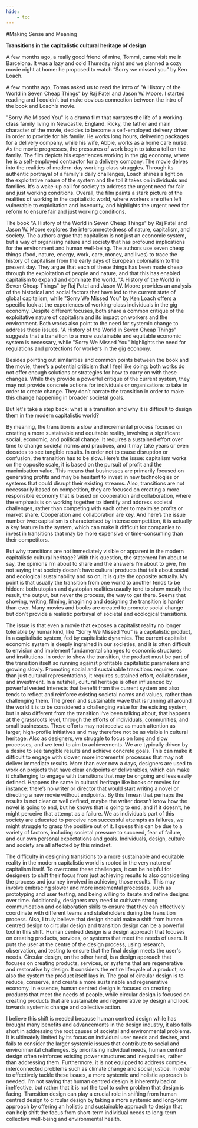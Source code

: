 ```yaml
---
hide:
    - toc
---
```




#Making Sense and Meaning


**Transitions in the capitalistic cultural heritage of design**


A few months ago, a really good friend of mine, Tommi, came visit me in Barcelona.
It was a lazy and cold Thursday night and we planned a cozy movie night at home: he proposed to watch “Sorry we missed you” by Ken Loach.

A few months ago, Tomas asked us to read the intro of "A History of the World in Seven Cheap Things" by Raj Patel and Jason W. Moore. I started reading and I couldn’t but make obvious connection between the intro of the book and Loach’s movie.

"Sorry We Missed You" is a drama film that narrates the life of a working-class family living in Newcastle, England. Ricky, the father and main character of the movie, decides to become a self-employed delivery driver in order to provide for his family. He works long hours, delivering packages for a delivery company, while his wife, Abbie, works as a home care nurse.
As the movie progresses, the pressures of work begin to take a toll on the family. The film depicts his experiences working in the gig economy, where he is a self-employed contractor for a delivery company. The movie delves into the realities of modern-day working-class struggles. Through its authentic portrayal of a family's daily challenges, Loach shines a light on the exploitative nature of the system and the toll it takes on individuals and families. It’s a wake-up call for society to address the urgent need for fair and just working conditions. Overall, the film paints a stark picture of the realities of working in the capitalistic world, where workers are often left vulnerable to exploitation and insecurity, and highlights the urgent need for reform to ensure fair and just working conditions.

The book "A History of the World in Seven Cheap Things" by Raj Patel and Jason W. Moore explores the interconnectedness of nature, capitalism, and society. The authors argue that capitalism is not just an economic system, but a way of organising nature and society that has profound implications for the environment and human well-being. The authors use seven cheap things (food, nature, energy, work, care, money, and lives) to trace the history of capitalism from the early days of European colonialism to the present day. They argue that each of these things has been made cheap through the exploitation of people and nature, and that this has enabled capitalism to expand and dominate the world.
"A History of the World in Seven Cheap Things" by Raj Patel and Jason W. Moore provides an analysis of the historical and social factors that have led to the current state of global capitalism, while "Sorry We Missed You" by Ken Loach offers a specific look at the experiences of working-class individuals in the gig economy. Despite different focuses, both share a common critique of the exploitative nature of capitalism and its impact on workers and the environment. Both works also point to the need for systemic change to address these issues.
"A History of the World in Seven Cheap Things" suggests that a transition to a more sustainable and equitable economic system is necessary, while "Sorry We Missed You" highlights the need for regulations and protections for workers in the gig economy.

Besides pointing out similarities and common points between the book and the movie, there’s a potential criticism that I feel like doing: both works do not offer enough solutions or strategies for how to carry on with these changes. While they provide a powerful critique of the current system, they may not provide concrete actions for individuals or organisations to take in order to create change.
They don’t narrate the transition in order to make this change happening in broader societal goals.

But let's take a step back: what is a transition and why it is difficult to design them in the modern capitalistic world?

By meaning, the transition is a slow and incremental process focused on creating a more sustainable and equitable reality, involving a significant social, economic, and political change. It requires a sustained effort over time to change societal norms and practices, and it may take years or even decades to see tangible results.
In order not to cause disruption or confusion, the transition has to be slow. Here’s the issue: capitalism works on the opposite scale, it is based on the pursuit of profit and the maximisation value. This means that businesses are primarily focused on generating profits and may be hesitant to invest in new technologies or systems that could disrupt their existing streams.
Also, transitions are not necessarily based on competition, they are focused on creating a more responsible economy that is based on cooperation and collaboration, where the emphasis is on working together to identify and address societal challenges, rather than competing with each other to maximise profits or market share. Cooperation and collaboration are key.
And here’s the issue number two: capitalism is characterised by intense competition, it is actually a key feature in the system, which can make it difficult for companies to invest in transitions that may be more expensive or time-consuming than their competitors.

But why transitions are not immediately visible or apparent in the modern capitalistic cultural heritage? With this question, the statement I’m about to say, the opinions I’m about to share and the answers I’m about to give, I’m not saying that society doesn’t have cultural products that talk about social and ecological sustainability and so on, it is quite the opposite actually.
My point is that usually the transition from one world to another tends to be hidden: both utopian and dystopian realities usually tend to show mostly the result, the output, but never the process, the way to get there. Seems that showing, writing, filming, imagining and designing the transition is harder than ever. Many movies and books are created to promote social change but don’t provide a realistic portrayal of societal and ecological transitions.

The issue is that even a movie that exposes a capitalist reality no longer tolerable by humankind, like “Sorry We Missed You” is a capitalistic product, in a capitalistic system, fed by capitalistic dynamics. The current capitalist economic system is deeply ingrained in our societies, and it is often difficult to envision and implement fundamental changes to economic structures and institutions.
In order to show the transition, the product must be part of the transition itself so running against profitable capitalistic parameters and growing slowly. Promoting social and sustainable transitions requires more than just cultural representations, it requires sustained effort, collaboration, and investment.
In a nutshell, cultural heritage is often influenced by powerful vested interests that benefit from the current system and also tends to reflect and reinforce existing societal norms and values, rather than challenging them.
The green and sustainable wave that is running all around the world it is to be considered a challenging value for the existing system, but is also different from the transition I’ve been talking about, that happens at the grassroots level, through the efforts of individuals, communities, and small businesses. These efforts may not receive as much attention as larger, high-profile initiatives and may therefore not be as visible in cultural heritage.
Also as designers, we struggle to focus on long and slow processes, and we tend to aim to achievements. We are typically driven by a desire to see tangible results and achieve concrete goals. This can make it difficult to engage with slower, more incremental processes that may not deliver immediate results. More than ever now a days, designers are used to work on projects that have clear endpoints or deliverables, which can make it challenging to engage with transitions that may be ongoing and less easily defined.
Happens the same in cultural heritage like books or movies for instance: there’s no writer or director that would start writing a novel or directing a new movie without endpoints. By this I mean that perhaps the results is not clear or well defined, maybe the writer doesn’t know how the novel is going to end, but he knows that is going to end, and if it doesn’t, he might perceive that attempt as a failure. We as individuals part of this society are educated to perceive non successful attempts as failures, we might struggle to grasp the positive out of it. I guess this can be due to a variety of factors, including societal pressure to succeed, fear of failure, and our own personal expectations and goals. Individuals, design, culture and society are all affected by this mindset.

The difficulty in designing transitions to a more sustainable and equitable reality in the modern capitalistic world is rooted in the very nature of capitalism itself. To overcome these challenges, it can be helpful for designers to shift their focus from just achieving results to also considering the process and journey involved in achieving those results. This may involve embracing slower and more incremental processes, such as prototyping and user testing, and being willing to iterate and refine designs over time. Additionally, designers may need to cultivate strong communication and collaboration skills to ensure that they can effectively coordinate with different teams and stakeholders during the transition process.
Also, I truly believe that design should make a shift from human centred design to circular design and transition design can be a powerful tool in this shift. Human centred design is a design approach that focuses on creating products, services, or systems that meet the needs of users. It puts the user at the centre of the design process, using research, observation, and testing to ensure that the final design meets the user's needs. Circular design, on the other hand, is a design approach that focuses on creating products, services, or systems that are regenerative and restorative by design.  It considers the entire lifecycle of a product, so also the system the product itself lays in. The goal of circular design is to reduce, conserve, and create a more sustainable and regenerative economy. In essence, human centred design is focused on creating products that meet the needs of people, while circular design is focused on creating products that are sustainable and regenerative by design and look towards systemic change and collective action.

I believe this shift is needed because human centred design while has brought many benefits and advancements in the design industry, it also falls short in addressing the root causes of societal and environmental problems. It is ultimately limited by its focus on individual user needs and desires, and fails to consider the larger systemic issues that contribute to social and environmental challenges.
By prioritising individual needs, human centred design often reinforces existing power structures and inequalities, rather than addressing them. Furthermore, it is not equipped to address complex, interconnected problems such as climate change and social justice. In order to effectively tackle these issues, a more systemic and holistic approach is needed.
I’m not saying that human centred design is inherently bad or ineffective, but rather that it is not the tool to solve problem that design is facing.
Transition design can play a crucial role in shifting from human centred design to circular design by taking a more systemic and long-term approach by offering an holistic and sustainable approach to design that can help shift the focus from short-term individual needs to long-term collective well-being and environmental health.
